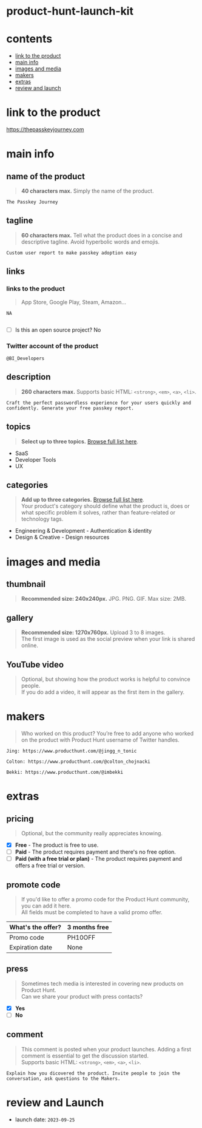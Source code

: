# product-hunt-launch-kit

# contents

- [link to the product](#link-to-the-product)
- [main info](#main-info)
- [images and media](#images-and-media)
- [makers](#makers)
- [extras](#extras)
- [review and launch](#review-and-launch)

# link to the product
https://thepasskeyjourney.com

# main info

## name of the product

> **40 characters max.** Simply the name of the product.
```
The Passkey Journey
```

## tagline

> **60 characters max.** Tell what the product does in a concise and descriptive tagline. Avoid hyperbolic words and emojis.

```
Custom user report to make passkey adoption easy
```

## links

### links to the product

> App Store, Google Play, Steam, Amazon…

```
NA
```
```

```

- [ ] Is this an open source project? No

### Twitter account of the product

```
@BI_Developers
```

## description

> **260 characters max.** Supports basic HTML: `<strong>`, `<em>`, `<a>`, `<li>`.

```
Craft the perfect passwordless experience for your users quickly and confidently. Generate your free passkey report. 
```

## topics

> **Select up to three topics.** [Browse full list here](https://www.producthunt.com/topics).

-   SaaS
-   Developer Tools
-   UX

## categories

> **Add up to three categories.** [Browse full list here](https://www.producthunt.com/categories). <br />
> Your product's category should define what the product is, does or what specific problem it solves, rather than feature-related or technology tags.

- Engineering & Development - Authentication & identity
- Design & Creative - Design resources

# images and media

## thumbnail

> **Recommended size: 240x240px.** JPG. PNG. GIF. Max size: 2MB.

## gallery

> **Recommended size: 1270x760px.** Upload 3 to 8 images. <br />
> The first image is used as the social preview when your link is shared online.


## YouTube video

> Optional, but showing how the product works is helpful to convince people. <br />
> If you do add a video, it will appear as the first item in the gallery.

# makers

> Who worked on this product? You’re free to add anyone who worked on the product with Product Hunt username of Twitter handles.

```
Jing: https://www.producthunt.com/@jingg_n_tonic
```
```
Colton: https://www.producthunt.com/@colton_chojnacki
```
```
Bekki: https://www.producthunt.com/@imbekki
```

# extras

## pricing

> Optional, but the community really appreciates knowing.

-   [x] **Free** - The product is free to use.
-   [ ] **Paid** - The product requires payment and there's no free option.
-   [ ] **Paid (with a free trial or plan)** - The product requires payment and offers a free trial or version.

## promote code

> If you'd like to offer a promo code for the Product Hunt community, you can add it here. <br />
> All fields must be completed to have a valid promo offer.

| What's the offer?     | 3 months free |
| --------------------- | ------------- |
| Promo code            | PH10OFF       |
| Expiration date       | None          |

## press

> Sometimes tech media is interested in covering new products on Product Hunt. <br />
> Can we share your product with press contacts?

-   [x] **Yes**
-   [ ] **No**

## comment

> This comment is posted when your product launches. Adding a first comment is essential to get the discussion started. <br />
> Supports basic HTML: `<strong>`, `<em>`, `<a>`, `<li>`.

```
Explain how you dicovered the product. Invite people to join the conversation, ask questions to the Makers.
```

# review and Launch

- launch date: `2023-09-25`
